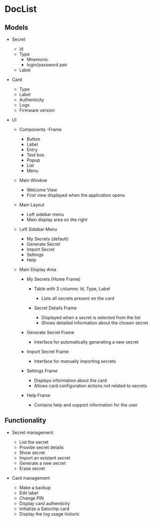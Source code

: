 # DocList

## Models

- Secret
  - Id
  - Type
    - Mnemonic
    - login/password pair
  - Label

- Card
  - Type
  - Label
  - Authenticity
  - Logs
  - Firmware version

- UI
  - Components
    -Frame
    - Button
    - Label
    - Entry
    - Text box
    - Popup
    - List
    - Menu
    
  - Main Window
    - Welcome View
    - First view displayed when the application opens
    
  - Main Layout
    - Left sidebar menu
    - Main display area on the right
    
  - Left Sidebar Menu
    - My Secrets (default)
    - Generate Secret
    - Import Secret
    - Settings
    - Help
    
  - Main Display Area
    - My Secrets (Home Frame)
      - Table with 3 columns: Id, Type, Label
        - Lists all secrets present on the card
        
      - Secret Details Frame
        - Displayed when a secret is selected from the list
        - Shows detailed information about the chosen secret
        
    - Generate Secret Frame
      - Interface for automatically generating a new secret
      
    - Import Secret Frame
      - Interface for manually importing secrets
      
    - Settings Frame
      - Displays information about the card
      - Allows card configuration actions not related to secrets
      
    - Help Frame
      - Contains help and support information for the user

## Functionality

- Secret management
  - List the secret
  - Provide secret details
  - Show secret
  - Import an existant secret
  - Generate a new secret
  - Erase secret


- Card management
  - Make a backup
  - Edit label
  - Change PIN
  - Display card authenticity
  - Initialize a Satochip card
  - Display the log usage historic 